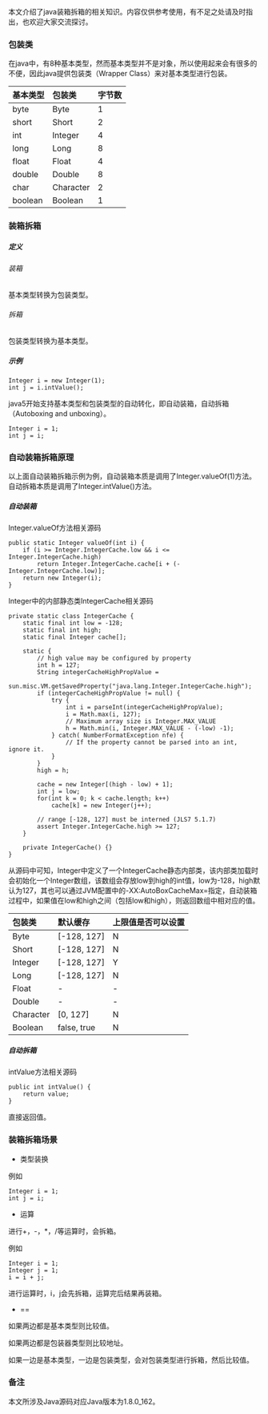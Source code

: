 本文介绍了java装箱拆箱的相关知识。内容仅供参考使用，有不足之处请及时指出，也欢迎大家交流探讨。

### 包装类

在java中，有8种基本类型，然而基本类型并不是对象，所以使用起来会有很多的不便，因此java提供包装类（Wrapper Class）来对基本类型进行包装。

|基本类型|包装类|字节数|
|:----|:----|:----|
|byte|Byte|1|
|short|Short|2|
|int|Integer|4|
|long|Long|8|
|float|Float|4|
|double|Double|8|
|char|Character|2|
|boolean|Boolean|1|

### 装箱拆箱

##### 定义

###### 装箱

基本类型转换为包装类型。

###### 拆箱

包装类型转换为基本类型。

##### 示例

```
Integer i = new Integer(1);
int j = i.intValue();
```

java5开始支持基本类型和包装类型的自动转化，即自动装箱，自动拆箱（Autoboxing and unboxing）。

```
Integer i = 1;
int j = i;
```

### 自动装箱拆箱原理

以上面自动装箱拆箱示例为例，自动装箱本质是调用了Integer.valueOf(1)方法。自动拆箱本质是调用了Integer.intValue()方法。

##### 自动装箱

Integer.valueOf方法相关源码

```
public static Integer valueOf(int i) {
    if (i >= Integer.IntegerCache.low && i <= Integer.IntegerCache.high)
        return Integer.IntegerCache.cache[i + (-Integer.IntegerCache.low)];
    return new Integer(i);
}
```

Integer中的内部静态类IntegerCache相关源码

```
private static class IntegerCache {
    static final int low = -128;
    static final int high;
    static final Integer cache[];

    static {
        // high value may be configured by property
        int h = 127;
        String integerCacheHighPropValue =
                sun.misc.VM.getSavedProperty("java.lang.Integer.IntegerCache.high");
        if (integerCacheHighPropValue != null) {
            try {
                int i = parseInt(integerCacheHighPropValue);
                i = Math.max(i, 127);
                // Maximum array size is Integer.MAX_VALUE
                h = Math.min(i, Integer.MAX_VALUE - (-low) -1);
            } catch( NumberFormatException nfe) {
                // If the property cannot be parsed into an int, ignore it.
            }
        }
        high = h;

        cache = new Integer[(high - low) + 1];
        int j = low;
        for(int k = 0; k < cache.length; k++)
            cache[k] = new Integer(j++);

        // range [-128, 127] must be interned (JLS7 5.1.7)
        assert Integer.IntegerCache.high >= 127;
    }

    private IntegerCache() {}
}
```

从源码中可知，Integer中定义了一个IntegerCache静态内部类，该内部类加载时会初始化一个Integer数组，该数组会存放low到high的int值，low为-128，high默认为127，其也可以通过JVM配置中的-XX:AutoBoxCacheMax=指定，自动装箱过程中，如果值在low和high之间（包括low和high），则返回数组中相对应的值。

|包装类|默认缓存|上限值是否可以设置|
|:----|:----|:----|
|Byte|[-128, 127]|N|
|Short|[-128, 127]|N|
|Integer|[-128, 127]|Y|
|Long|[-128, 127]|N|
|Float|-|-|
|Double|-|-|
|Character|[0, 127]|N|
|Boolean|false, true|N|

##### 自动拆箱

intValue方法相关源码

```
public int intValue() {
    return value;
}
```

直接返回值。

### 装箱拆箱场景

* 类型装换

例如

```
Integer i = 1;
int j = i;
```

* 运算

进行+，-，*，/等运算时，会拆箱。

例如

```
Integer i = 1;
Integer j = 1;
i = i + j;
```

进行运算时，i，j会先拆箱，运算完后结果再装箱。

* ==

如果两边都是基本类型则比较值。

如果两边都是包装器类型则比较地址。

如果一边是基本类型，一边是包装类型，会对包装类型进行拆箱，然后比较值。

### 备注

本文所涉及Java源码对应Java版本为1.8.0_162。